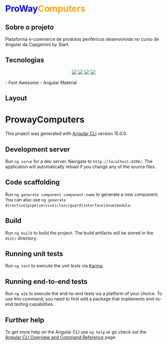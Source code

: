 <h1> <span style="color:blue">ProWay</span><span style="color:orange">Computers</span></h1>

<h2>Sobre o projeto</h2>
Plataforma e-commerce de produtos periféricos desenvolvido no curso de Angular da Capgemini by Start. 

<h2>Tecnologias</h2>

<p align="center">
<a href="#"><img src="https://img.shields.io/badge/Visual_Studio_Code-0D1117?style=for-the-badge&logo=visual%20studio%20code&logoColor=CC6699"></a>
<a href="#"><img src="https://img.shields.io/badge/Angular-0D1117?style=for-the-badge&logo=angular&logoColor=CC6699"></a>
<a href="#"><img src="https://img.shields.io/badge/JavaScript-0D1117?style=for-the-badge&logo=javascript&logoColor=CC6699"></a>
<a href="#"><img src="https://img.shields.io/badge/TypeScript-0D1117?style=for-the-badge&logo=typescript&logoColor=CC6699"></a>
</p>
- Font Awesome
- Angular Material

<h2>Layout</h2>

# ProwayComputers

This project was generated with [Angular CLI](https://github.com/angular/angular-cli) version 15.0.0.

## Development server

Run `ng serve` for a dev server. Navigate to `http://localhost:4200/`. The application will automatically reload if you change any of the source files.

## Code scaffolding

Run `ng generate component component-name` to generate a new component. You can also use `ng generate directive|pipe|service|class|guard|interface|enum|module`.

## Build

Run `ng build` to build the project. The build artifacts will be stored in the `dist/` directory.

## Running unit tests

Run `ng test` to execute the unit tests via [Karma](https://karma-runner.github.io).

## Running end-to-end tests

Run `ng e2e` to execute the end-to-end tests via a platform of your choice. To use this command, you need to first add a package that implements end-to-end testing capabilities.

## Further help

To get more help on the Angular CLI use `ng help` or go check out the [Angular CLI Overview and Command Reference](https://angular.io/cli) page.
